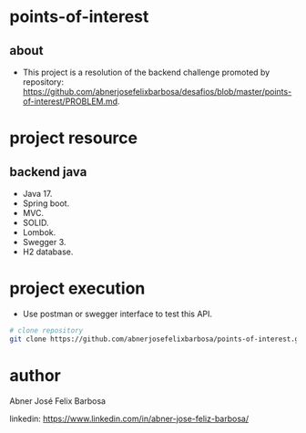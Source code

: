 # points-of-interest

## about

- This project is a resolution of the backend challenge promoted by repository: https://github.com/abnerjosefelixbarbosa/desafios/blob/master/points-of-interest/PROBLEM.md.

# project resource

## backend java

- Java 17.
- Spring boot.
- MVC.
- SOLID.
- Lombok.
- Swegger 3.
- H2 database.

# project execution

- Use postman or swegger interface to test this API.

```bash
# clone repository
git clone https://github.com/abnerjosefelixbarbosa/points-of-interest.git
```

# author

Abner José Felix Barbosa

linkedin: https://www.linkedin.com/in/abner-jose-feliz-barbosa/
